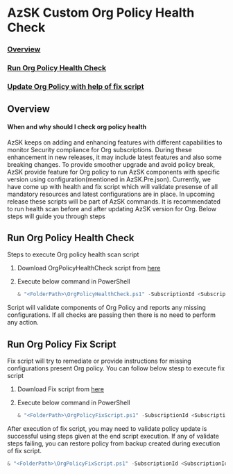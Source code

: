 # AzSK Custom Org Policy Health Check
 
### [Overview](OrgPolicyHealthCheck.md#overview-1)

### [Run Org Policy Health Check](OrgPolicyHealthCheck.md#run-org-policy-health-check-1)

### [Update Org Policy with help of fix script ](OrgPolicyHealthCheck.md#run-org-policy-fix-script)



## Overview

#### When and why should I check org policy health 

AzSK keeps on adding and enhancing features with different capabilities to monitor Security compliance for Org subscriptions. During these enhancement in new releases, it may include latest features and also some breaking changes. To provide smoother upgrade and avoid policy break, AzSK provide feature for Org policy to run AzSK components with specific version using configuration(mentioned in AzSK.Pre.json). Currently, we have come up with health and fix script which will validate presense of all mandatory resources and latest configurations are in place. In upcoming release these scripts will be part of AzSK commands. 
It is recommendated to run health scan before and after updating AzSK version for Org. 
Below steps will guide you through steps


## Run Org Policy Health Check

Steps to execute Org policy health scan script
1.	Download OrgPolicyHealthCheck script from [here](https://raw.githubusercontent.com/azsk/DevOpsKit-docs/master/07-Customizing-AzSK-for-your-Org/Scripts/OrgPolicyFixScript.ps1)



2.	Execute below command in PowerShell

    ```PowerShell
    & "<FolderPath>\OrgPolicyHealthCheck.ps1" -SubscriptionId <SubscriptionId> -PolicyResourceGroupName <PolicyResourceGroupName>
    ```
Script will validate components of Org Policy and reports any missing configurations. If all checks are passing then there is no need to perform any action.


## Run Org Policy Fix Script

Fix script will try to remediate or provide instructions for missing configurations present Org policy. You can follow below stesp to execute fix script

1.	Download Fix script from [here](https://raw.githubusercontent.com/azsk/DevOpsKit-docs/master/07-Customizing-AzSK-for-your-Org/Scripts/OrgPolicyFixScript.ps1)



2.	Execute below command in PowerShell

    ```PowerShell
    & "<FolderPath>\OrgPolicyFixScript.ps1" -SubscriptionId <SubscriptionId> -PolicyResourceGroupName <PolicyResourceGroupName>
    ```

After execution of fix script, you may need to validate policy update is successful using steps given at the end script execution. If any of validate steps failing, you can restore policy from backup created during execution of fix script.

```PowerShell
& "<FolderPath>\OrgPolicyFixScript.ps1" -SubscriptionId <SubscriptionId> -PolicyResourceGroupName <PolicyResourceGroupName> -RestoreFromBackup
```



